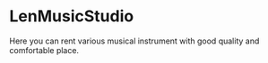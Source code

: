 # LenMusicStudio
Here you can rent various musical instrument with good quality and comfortable place. 

